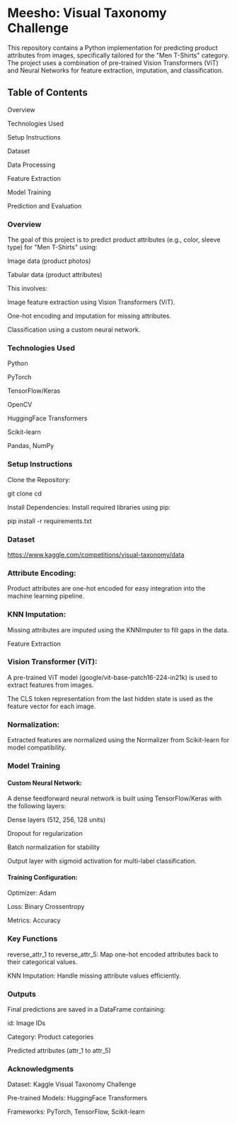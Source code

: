 # Meesho: Visual Taxonomy Challenge

This repository contains a Python implementation for predicting product attributes from images, specifically tailored for the "Men T-Shirts" category. The project uses a combination of pre-trained Vision Transformers (ViT) and Neural Networks for feature extraction, imputation, and classification.

## Table of Contents

Overview

Technologies Used

Setup Instructions

Dataset

Data Processing

Feature Extraction

Model Training

Prediction and Evaluation

### Overview

The goal of this project is to predict product attributes (e.g., color, sleeve type) for "Men T-Shirts" using:

Image data (product photos)

Tabular data (product attributes)

This involves:

Image feature extraction using Vision Transformers (ViT).

One-hot encoding and imputation for missing attributes.

Classification using a custom neural network.

### Technologies Used

Python

PyTorch

TensorFlow/Keras

OpenCV

HuggingFace Transformers

Scikit-learn

Pandas, NumPy

### Setup Instructions

Clone the Repository:

git clone <repository-url>
cd <repository-folder>

Install Dependencies:
Install required libraries using pip:

pip install -r requirements.txt

### Dataset
https://www.kaggle.com/competitions/visual-taxonomy/data

### Attribute Encoding:

Product attributes are one-hot encoded for easy integration into the machine learning pipeline.

### KNN Imputation:

Missing attributes are imputed using the KNNImputer to fill gaps in the data.

Feature Extraction

### Vision Transformer (ViT):

A pre-trained ViT model (google/vit-base-patch16-224-in21k) is used to extract features from images.

The CLS token representation from the last hidden state is used as the feature vector for each image.

### Normalization:

Extracted features are normalized using the Normalizer from Scikit-learn for model compatibility.

### Model Training

#### Custom Neural Network:

A dense feedforward neural network is built using TensorFlow/Keras with the following layers:

Dense layers (512, 256, 128 units)

Dropout for regularization

Batch normalization for stability

Output layer with sigmoid activation for multi-label classification.

#### Training Configuration:

Optimizer: Adam

Loss: Binary Crossentropy

Metrics: Accuracy

### Key Functions

reverse_attr_1 to reverse_attr_5: Map one-hot encoded attributes back to their categorical values.

KNN Imputation: Handle missing attribute values efficiently.

### Outputs

Final predictions are saved in a DataFrame containing:

id: Image IDs

Category: Product categories

Predicted attributes (attr_1 to attr_5)

### Acknowledgments

Dataset: Kaggle Visual Taxonomy Challenge

Pre-trained Models: HuggingFace Transformers

Frameworks: PyTorch, TensorFlow, Scikit-learn
